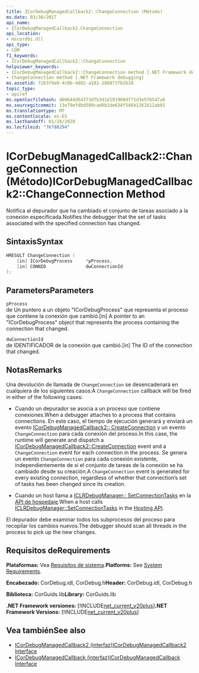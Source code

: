 ```yaml
---
title: ICorDebugManagedCallback2::ChangeConnection (Método)
ms.date: 03/30/2017
api_name:
- ICorDebugManagedCallback2.ChangeConnection
api_location:
- mscordbi.dll
api_type:
- COM
f1_keywords:
- ICorDebugManagedCallback2::ChangeConnection
helpviewer_keywords:
- ICorDebugManagedCallback2::ChangeConnection method [.NET Framework debugging]
- ChangeConnection method [.NET Framework debugging]
ms.assetid: 7263f9a9-4c0b-4d82-a181-288873fb2b18
topic_type:
- apiref
ms.openlocfilehash: d60644d54373dfb3d1d191900df71d3e5f6547a6
ms.sourcegitcommit: 13e79efdbd589cad6b1de634f5d6b1262b12ab01
ms.translationtype: MT
ms.contentlocale: es-ES
ms.lasthandoff: 01/28/2020
ms.locfileid: "76788294"
---
```

# <a name="icordebugmanagedcallback2changeconnection-method"></a><span data-ttu-id="dfba8-102">ICorDebugManagedCallback2::ChangeConnection (Método)</span><span class="sxs-lookup"><span data-stu-id="dfba8-102">ICorDebugManagedCallback2::ChangeConnection Method</span></span>
<span data-ttu-id="dfba8-103">Notifica al depurador que ha cambiado el conjunto de tareas asociado a la conexión especificada.</span><span class="sxs-lookup"><span data-stu-id="dfba8-103">Notifies the debugger that the set of tasks associated with the specified connection has changed.</span></span>  
  
## <a name="syntax"></a><span data-ttu-id="dfba8-104">Sintaxis</span><span class="sxs-lookup"><span data-stu-id="dfba8-104">Syntax</span></span>  
  
```cpp  
HRESULT ChangeConnection (  
    [in] ICorDebugProcess     *pProcess,  
    [in] CONNID               dwConnectionId  
);  
```  
  
## <a name="parameters"></a><span data-ttu-id="dfba8-105">Parameters</span><span class="sxs-lookup"><span data-stu-id="dfba8-105">Parameters</span></span>  
 `pProcess`  
 <span data-ttu-id="dfba8-106">de Un puntero a un objeto "ICorDebugProcess" que representa el proceso que contiene la conexión que cambió.</span><span class="sxs-lookup"><span data-stu-id="dfba8-106">[in] A pointer to an "ICorDebugProcess" object that represents the process containing the connection that changed.</span></span>  
  
 `dwConnectionId`  
 <span data-ttu-id="dfba8-107">de IDENTIFICADOR de la conexión que cambió.</span><span class="sxs-lookup"><span data-stu-id="dfba8-107">[in] The ID of the connection that changed.</span></span>  
  
## <a name="remarks"></a><span data-ttu-id="dfba8-108">Notas</span><span class="sxs-lookup"><span data-stu-id="dfba8-108">Remarks</span></span>  
 <span data-ttu-id="dfba8-109">Una devolución de llamada de `ChangeConnection` se desencadenará en cualquiera de los siguientes casos:</span><span class="sxs-lookup"><span data-stu-id="dfba8-109">A `ChangeConnection` callback will be fired in either of the following cases:</span></span>  
  
- <span data-ttu-id="dfba8-110">Cuando un depurador se asocia a un proceso que contiene conexiones.</span><span class="sxs-lookup"><span data-stu-id="dfba8-110">When a debugger attaches to a process that contains connections.</span></span> <span data-ttu-id="dfba8-111">En este caso, el tiempo de ejecución generará y enviará un evento [ICorDebugManagedCallback2:: CreateConnection](icordebugmanagedcallback2-createconnection-method.md) y un evento `ChangeConnection` para cada conexión del proceso.</span><span class="sxs-lookup"><span data-stu-id="dfba8-111">In this case, the runtime will generate and dispatch a [ICorDebugManagedCallback2::CreateConnection](icordebugmanagedcallback2-createconnection-method.md) event and a `ChangeConnection` event for each connection in the process.</span></span> <span data-ttu-id="dfba8-112">Se genera un evento `ChangeConnection` para cada conexión existente, independientemente de si el conjunto de tareas de la conexión se ha cambiado desde su creación.</span><span class="sxs-lookup"><span data-stu-id="dfba8-112">A `ChangeConnection` event is generated for every existing connection, regardless of whether that connection’s set of tasks has been changed since its creation.</span></span>  
  
- <span data-ttu-id="dfba8-113">Cuando un host llama a [ICLRDebugManager:: SetConnectionTasks](../../../../docs/framework/unmanaged-api/hosting/iclrdebugmanager-setconnectiontasks-method.md) en la [API de hospedaje](../../../../docs/framework/unmanaged-api/hosting/index.md).</span><span class="sxs-lookup"><span data-stu-id="dfba8-113">When a host calls [ICLRDebugManager::SetConnectionTasks](../../../../docs/framework/unmanaged-api/hosting/iclrdebugmanager-setconnectiontasks-method.md) in the [Hosting API](../../../../docs/framework/unmanaged-api/hosting/index.md).</span></span>  
  
 <span data-ttu-id="dfba8-114">El depurador debe examinar todos los subprocesos del proceso para recopilar los cambios nuevos.</span><span class="sxs-lookup"><span data-stu-id="dfba8-114">The debugger should scan all threads in the process to pick up the new changes.</span></span>  
  
## <a name="requirements"></a><span data-ttu-id="dfba8-115">Requisitos de</span><span class="sxs-lookup"><span data-stu-id="dfba8-115">Requirements</span></span>  
 <span data-ttu-id="dfba8-116">**Plataformas:** Vea [Requisitos de sistema](../../../../docs/framework/get-started/system-requirements.md).</span><span class="sxs-lookup"><span data-stu-id="dfba8-116">**Platforms:** See [System Requirements](../../../../docs/framework/get-started/system-requirements.md).</span></span>  
  
 <span data-ttu-id="dfba8-117">**Encabezado:** CorDebug.idl, CorDebug.h</span><span class="sxs-lookup"><span data-stu-id="dfba8-117">**Header:** CorDebug.idl, CorDebug.h</span></span>  
  
 <span data-ttu-id="dfba8-118">**Biblioteca:** CorGuids.lib</span><span class="sxs-lookup"><span data-stu-id="dfba8-118">**Library:** CorGuids.lib</span></span>  
  
 <span data-ttu-id="dfba8-119">**.NET Framework versiones:** [!INCLUDE[net_current_v20plus](../../../../includes/net-current-v20plus-md.md)]</span><span class="sxs-lookup"><span data-stu-id="dfba8-119">**.NET Framework Versions:** [!INCLUDE[net_current_v20plus](../../../../includes/net-current-v20plus-md.md)]</span></span>  
  
## <a name="see-also"></a><span data-ttu-id="dfba8-120">Vea también</span><span class="sxs-lookup"><span data-stu-id="dfba8-120">See also</span></span>

- [<span data-ttu-id="dfba8-121">ICorDebugManagedCallback2 (interfaz)</span><span class="sxs-lookup"><span data-stu-id="dfba8-121">ICorDebugManagedCallback2 Interface</span></span>](icordebugmanagedcallback2-interface.md)
- [<span data-ttu-id="dfba8-122">ICorDebugManagedCallback (interfaz)</span><span class="sxs-lookup"><span data-stu-id="dfba8-122">ICorDebugManagedCallback Interface</span></span>](icordebugmanagedcallback-interface.md)
